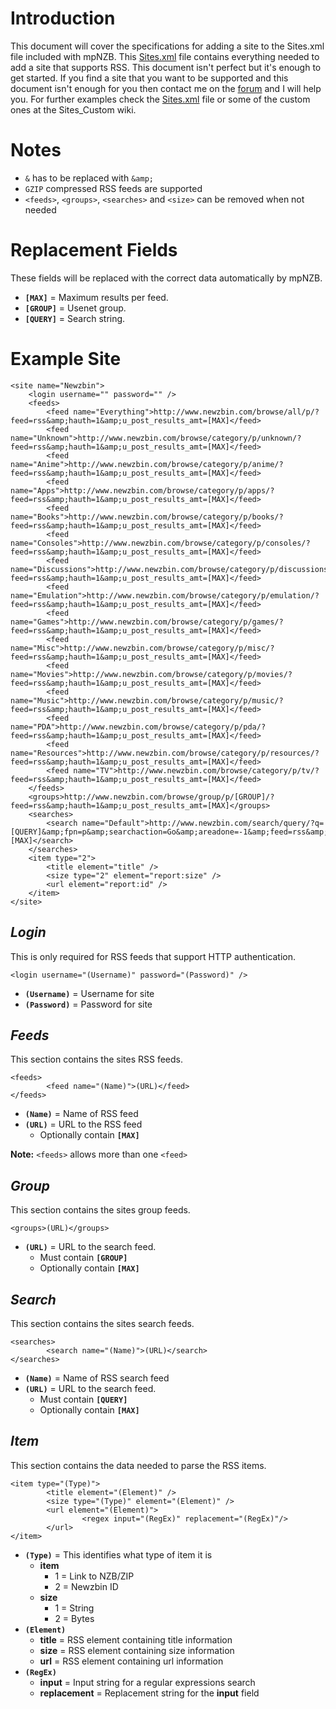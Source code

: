 # Introduction #
This document will cover the specifications for adding a site to the Sites.xml file included with mpNZB. This [Sites.xml](http://mpnzb.googlecode.com/svn/trunk/mpNZB/Sites/Sites.xml) file contains everything needed to add a site that supports RSS. This document isn't perfect but it's enough to get started. If you find a site that you want to be supported and this document isn't enough for you then contact me on the [forum](http://forum.team-mediaportal.com/plugins-47/mpnzb-nzb-downloader-57265/) and I will help you. For further examples check the [Sites.xml](http://mpnzb.googlecode.com/svn/trunk/mpNZB/Sites/Sites.xml) file or some of the custom ones at the Sites\_Custom wiki.

# Notes #
  * `&` has to be replaced with `&amp;`
  * `GZIP` compressed RSS feeds are supported
  * `<feeds>`, `<groups>`, `<searches>` and `<size>` can be removed when not needed

# Replacement Fields #
These fields will be replaced with the correct data automatically by mpNZB.

  * **`[MAX]`** = Maximum results per feed.
  * **`[GROUP]`** = Usenet group.
  * **`[QUERY]`** = Search string.

# Example Site #
```
<site name="Newzbin">
	<login username="" password="" />
	<feeds>
		<feed name="Everything">http://www.newzbin.com/browse/all/p/?feed=rss&amp;hauth=1&amp;u_post_results_amt=[MAX]</feed>
		<feed name="Unknown">http://www.newzbin.com/browse/category/p/unknown/?feed=rss&amp;hauth=1&amp;u_post_results_amt=[MAX]</feed>
		<feed name="Anime">http://www.newzbin.com/browse/category/p/anime/?feed=rss&amp;hauth=1&amp;u_post_results_amt=[MAX]</feed>
		<feed name="Apps">http://www.newzbin.com/browse/category/p/apps/?feed=rss&amp;hauth=1&amp;u_post_results_amt=[MAX]</feed>
		<feed name="Books">http://www.newzbin.com/browse/category/p/books/?feed=rss&amp;hauth=1&amp;u_post_results_amt=[MAX]</feed>
		<feed name="Consoles">http://www.newzbin.com/browse/category/p/consoles/?feed=rss&amp;hauth=1&amp;u_post_results_amt=[MAX]</feed>
		<feed name="Discussions">http://www.newzbin.com/browse/category/p/discussions/?feed=rss&amp;hauth=1&amp;u_post_results_amt=[MAX]</feed>
		<feed name="Emulation">http://www.newzbin.com/browse/category/p/emulation/?feed=rss&amp;hauth=1&amp;u_post_results_amt=[MAX]</feed>
		<feed name="Games">http://www.newzbin.com/browse/category/p/games/?feed=rss&amp;hauth=1&amp;u_post_results_amt=[MAX]</feed>
		<feed name="Misc">http://www.newzbin.com/browse/category/p/misc/?feed=rss&amp;hauth=1&amp;u_post_results_amt=[MAX]</feed>
		<feed name="Movies">http://www.newzbin.com/browse/category/p/movies/?feed=rss&amp;hauth=1&amp;u_post_results_amt=[MAX]</feed>
		<feed name="Music">http://www.newzbin.com/browse/category/p/music/?feed=rss&amp;hauth=1&amp;u_post_results_amt=[MAX]</feed>
		<feed name="PDA">http://www.newzbin.com/browse/category/p/pda/?feed=rss&amp;hauth=1&amp;u_post_results_amt=[MAX]</feed>
		<feed name="Resources">http://www.newzbin.com/browse/category/p/resources/?feed=rss&amp;hauth=1&amp;u_post_results_amt=[MAX]</feed>
		<feed name="TV">http://www.newzbin.com/browse/category/p/tv/?feed=rss&amp;hauth=1&amp;u_post_results_amt=[MAX]</feed>
	</feeds>
	<groups>http://www.newzbin.com/browse/group/p/[GROUP]/?feed=rss&amp;hauth=1&amp;u_post_results_amt=[MAX]</groups>
	<searches>
		<search name="Default">http://www.newzbin.com/search/query/?q=[QUERY]&amp;fpn=p&amp;searchaction=Go&amp;areadone=-1&amp;feed=rss&amp;hauth=1&amp;u_post_results_amt=[MAX]</search>
	</searches>
	<item type="2">
		<title element="title" />
		<size type="2" element="report:size" />
		<url element="report:id" />
	</item>
</site>
```

## _Login_ ##
This is only required for RSS feeds that support HTTP authentication.

```
<login username="(Username)" password="(Password)" />
```

  * **`(Username)`** = Username for site
  * **`(Password)`** = Password for site

## _Feeds_ ##
This section contains the sites RSS feeds.

```
<feeds>
        <feed name="(Name)">(URL)</feed>
</feeds>
```

  * **`(Name)`** = Name of RSS feed
  * **`(URL)`** = URL to the RSS feed
    * Optionally contain **`[MAX]`**

**Note:** `<feeds>` allows more than one `<feed>`

## _Group_ ##
This section contains the sites group feeds.

```
<groups>(URL)</groups>
```

  * **`(URL)`** = URL to the search feed.
    * Must contain **`[GROUP]`**
    * Optionally contain **`[MAX]`**

## _Search_ ##
This section contains the sites search feeds.

```
<searches>
        <search name="(Name)">(URL)</search>
</searches>
```

  * **`(Name)`** = Name of RSS search feed
  * **`(URL)`** = URL to the search feed.
    * Must contain **`[QUERY]`**
    * Optionally contain **`[MAX]`**

## _Item_ ##
This section contains the data needed to parse the RSS items.

```
<item type="(Type)">
        <title element="(Element)" />
        <size type="(Type)" element="(Element)" />
        <url element="(Element)">
                <regex input="(RegEx)" replacement="(RegEx)"/>
        </url>
</item>
```

  * **`(Type)`** = This identifies what type of item it is
    * **item**
      * 1 = Link to NZB/ZIP
      * 2 = Newzbin ID
    * **size**
      * 1 = String
      * 2 = Bytes
  * **`(Element)`**
    * **title** = RSS element containing title information
    * **size** = RSS element containing size information
    * **url** = RSS element containing url information
  * **`(RegEx)`**
    * **input** = Input string for a regular expressions search
    * **replacement** = Replacement string for the **input** field